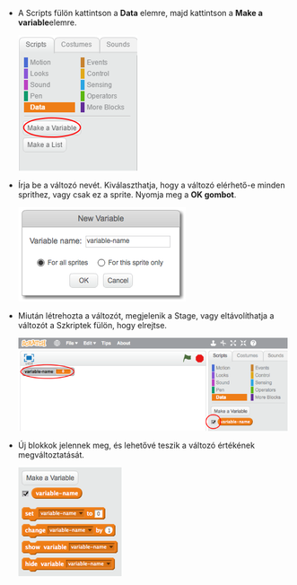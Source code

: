 + A Scripts fülön kattintson a **Data** elemre, majd kattintson a **Make a variable**elemre.
    
    ![Adatblokkok](images/data-blocks.png)

+ Írja be a változó nevét. Kiválaszthatja, hogy a változó elérhető-e minden sprithez, vagy csak ez a sprite. Nyomja meg a **OK gombot**.
    
    ![Változó létrehozása](images/create-variable.png)

+ Miután létrehozta a változót, megjelenik a Stage, vagy eltávolíthatja a változót a Szkriptek fülön, hogy elrejtse.
    
    ![Változó blokkok](images/variable-show.png)

+ Új blokkok jelennek meg, és lehetővé teszik a változó értékének megváltoztatását.
    
    ![Változó blokkok](images/variable-blocks.png)